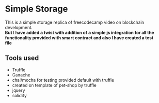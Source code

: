 # Simple Storage

This is a simple storage replica of freecodecamp video on blockchain development. <br>
<strong>But I have added a twist with addition of a simple js integration for all the functionality provided with smart contract and also I have created a test file</strong>

## Tools used

-   Truffle
-   Ganache
-   chai/mocha for testing provided default with truffle
-   created on template of pet-shop by truffle
-   jquery
-   solidity
